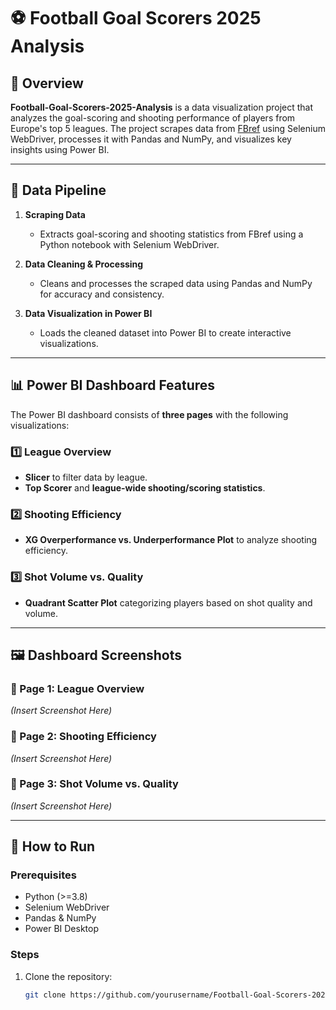 # ⚽ Football Goal Scorers 2025 Analysis

## 📌 Overview

**Football-Goal-Scorers-2025-Analysis** is a data visualization project that analyzes the goal-scoring and shooting performance of players from Europe's top 5 leagues. The project scrapes data from [FBref](https://fbref.com/) using Selenium WebDriver, processes it with Pandas and NumPy, and visualizes key insights using Power BI.

---

## 🔧 Data Pipeline

1. **Scraping Data**  
   - Extracts goal-scoring and shooting statistics from FBref using a Python notebook with Selenium WebDriver.
   
2. **Data Cleaning & Processing**  
   - Cleans and processes the scraped data using Pandas and NumPy for accuracy and consistency.

3. **Data Visualization in Power BI**  
   - Loads the cleaned dataset into Power BI to create interactive visualizations.

---

## 📊 Power BI Dashboard Features

The Power BI dashboard consists of **three pages** with the following visualizations:

### 1️⃣ League Overview
- **Slicer** to filter data by league.
- **Top Scorer** and **league-wide shooting/scoring statistics**.

### 2️⃣ Shooting Efficiency
- **XG Overperformance vs. Underperformance Plot** to analyze shooting efficiency.

### 3️⃣ Shot Volume vs. Quality
- **Quadrant Scatter Plot** categorizing players based on shot quality and volume.

---

## 🖼️ Dashboard Screenshots

### 📌 Page 1: League Overview
*(Insert Screenshot Here)*

### 📌 Page 2: Shooting Efficiency
*(Insert Screenshot Here)*

### 📌 Page 3: Shot Volume vs. Quality
*(Insert Screenshot Here)*

---

## 🚀 How to Run

### Prerequisites
- Python (>=3.8)
- Selenium WebDriver
- Pandas & NumPy
- Power BI Desktop

### Steps

1. Clone the repository:
   ```sh
   git clone https://github.com/yourusername/Football-Goal-Scorers-2025-Analysis.git
